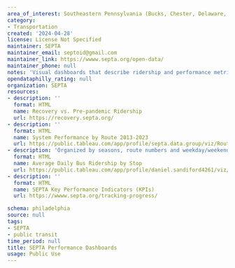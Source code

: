 ```yaml
---
area_of_interest: Southeastern Pennsylvania (Bucks, Chester, Delaware, Montgomery, Philadelphia counties)
category:
- Transportation
created: '2024-04-28'
license: License Not Specified
maintainer: SEPTA
maintainer_email: septoid@gmail.com
maintainer_link: https://wwww.septa.org/open-data/
maintainer_phone: null
notes: 'Visual dashboards that describe ridership and performance metrics.'
opendataphilly_rating: null
organization: SEPTA
resources:
- description: ''
  format: HTML
  name: Recovery vs. Pre-pandemic Ridership
  url: https://recovery.septa.org/
- description: ''
  format: HTML
  name: System Performance by Route 2013-2023
  url: https://public.tableau.com/app/profile/septa.data.group/viz/RouteOperatingStatistics/SystemPerformanceByRoute
- description: 'Organized by seasons, route numbers and weekday/weekend service'
  format: HTML
  name: Average Daily Bus Ridership by Stop
  url: https://public.tableau.com/app/profile/daniel.sandiford4261/viz/Stop_Summary_Report_Public_1/Ridership_Map_Public?publish=yes
- description: ''
  format: HTML
  name: SEPTA Key Performance Indicators (KPIs)
  url: https://wwww.septa.org/tracking-progress/

schema: philadelphia
source: null
tags: 
- SEPTA
- public transit
time_period: null
title: SEPTA Performance Dashboards
usage: Public Use
---
```

